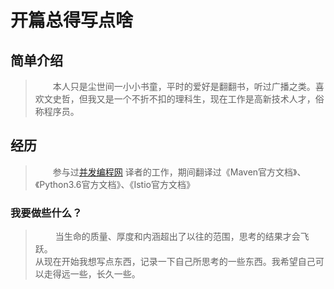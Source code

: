# 开篇总得写点啥

## 简单介绍
>&emsp;&emsp;本人只是尘世间一小小书童，平时的爱好是翻翻书，听过广播之类。喜欢文史哲，但我又是一个不折不扣的理科生，现在工作是高新技术人才，俗称程序员。


## 经历
> &emsp;&emsp;参与过[并发编程网](http://ifeve.com) 译者的工作，期间翻译过《Maven官方文档》、《Python3.6官方文档》、《Istio官方文档》


### 我要做些什么？
>&emsp;&emsp; 当生命的质量、厚度和内涵超出了以往的范围，思考的结果才会飞跃。  
从现在开始我想写点东西，记录一下自己所思考的一些东西。我希望自己可以走得远一些，长久一些。

